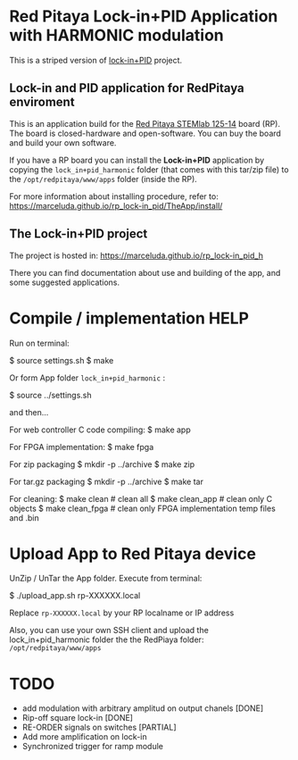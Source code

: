 # Red Pitaya Lock-in+PID Application with HARMONIC modulation

This is a striped version of [lock-in+PID](https://github.com/marceluda/rp_lock-in_pid) project.



## Lock-in and PID application for RedPitaya enviroment

This is an application build for the [Red Pitaya STEMlab 125-14](https://www.redpitaya.com/) board (RP).
The board is closed-hardware and open-software. You can buy the board and build your own software.

If you have a RP board you can install the **Lock-in+PID** application
by copying the `lock_in+pid_harmonic` folder (that comes with this tar/zip file) to the
`/opt/redpitaya/www/apps` folder (inside the RP).

For more information about installing procedure, refer to:
https://marceluda.github.io/rp_lock-in_pid/TheApp/install/


## The Lock-in+PID project
The project is hosted in: https://marceluda.github.io/rp_lock-in_pid_h

There you can find documentation about use and building of the app, and
some suggested applications.

# Compile / implementation HELP

Run on terminal:

$ source settings.sh
$ make

Or form App folder `lock_in+pid_harmonic` :

$ source ../settings.sh

and then...

For web controller C code compiling:
$ make app

For FPGA implementation:
$ make fpga

For zip packaging
$ mkdir -p ../archive
$ make zip

For tar.gz packaging
$ mkdir -p ../archive
$ make tar

For cleaning:
$ make clean       # clean all
$ make clean_app   # clean only C objects
$ make clean_fpga  # clean only FPGA implementation temp files and .bin

# Upload App to Red Pitaya device

UnZip / UnTar the App folder. Execute from terminal:

$ ./upload_app.sh rp-XXXXXX.local

Replace `rp-XXXXXX.local` by your RP localname or IP address

Also, you can use your own SSH client and upload the lock_in+pid_harmonic folder the the
RedPiaya folder: `/opt/redpitaya/www/apps`


# TODO

 - add modulation with arbitrary amplitud on output chanels [DONE]
 - Rip-off square lock-in [DONE]
 - RE-ORDER signals on switches [PARTIAL]
 - Add more amplification on lock-in
 - Synchronized trigger for ramp module
